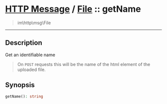 # [HTTP Message](http.md) / [File](http-File.md) :: getName
 > im\http\msg\File
____

## Description
Get an identifiable name

 > On `POST` requests this will be the name of the html element of the uploaded file.  

## Synopsis
```php
getName(): string
```
